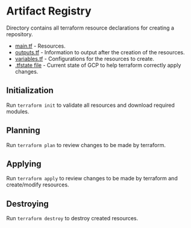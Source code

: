 # Artifact Registry

Directory contains all terraform resource declarations for creating a repository.

- [main.tf](./main.tf) - Resources.
- [outputs.tf](./outputs.tf) - Information to output after the creation of the resources.
- [variables.tf](./variables.tf) - Configurations for the resources to create.
- [.tfstate file](./terraform.tfstate) - Current state of GCP to help terraform correctly apply changes.

## Initialization

Run `terraform init` to validate all resources and download required modules.

## Planning

Run `terraform plan` to review changes to be made by terraform.

## Applying

Run `terraform apply` to review changes to be made by terraform and create/modify resources.

## Destroying

Run `terraform destroy` to destroy created resources.
